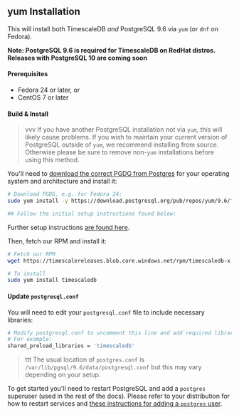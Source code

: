 ## yum Installation <a id="installation-yum"></a>

This will install both TimescaleDB *and* PostgreSQL 9.6 via `yum`
(or `dnf` on Fedora).

**Note: PostgreSQL 9.6 is required for TimescaleDB on RedHat distros.  Releases with PostgreSQL 10 are coming soon**

#### Prerequisites

- Fedora 24 or later, or
- CentOS 7 or later

#### Build & Install

>vvv If you have another PostgreSQL installation not
via `yum`, this will likely cause problems.
If you wish to maintain your current version of PostgreSQL outside of `yum`,
we recommend installing from source.  Otherwise please be
sure to remove non-`yum` installations before using this method.

You'll need to [download the correct PGDG from Postgres][pgdg] for
your operating system and architecture and install it:
```bash
# Download PGDG, e.g. for Fedora 24:
sudo yum install -y https://download.postgresql.org/pub/repos/yum/9.6/fedora/fedora-24-x86_64/pgdg-fedora96-9.6-3.noarch.rpm

## Follow the initial setup instructions found below:
```

Further setup instructions [are found here][yuminstall].

Then, fetch our RPM and install it:
```bash
# Fetch our RPM
wget https://timescalereleases.blob.core.windows.net/rpm/timescaledb-x.y.z-0.x86_64.rpm

# To install
sudo yum install timescaledb
```

#### Update `postgresql.conf`

You will need to edit your `postgresql.conf` file to include
necessary libraries:
```bash
# Modify postgresql.conf to uncomment this line and add required libraries.
# For example:
shared_preload_libraries = 'timescaledb'
```

>ttt The usual location of `postgres.conf`
is `/var/lib/pgsql/9.6/data/postgresql.conf` but this may vary
depending on your setup.

To get started you'll need to restart PostgreSQL and add
a `postgres` superuser (used in the rest of the docs). Please
refer to your distribution for how to restart services and
[these instructions for adding a `postgres` user][createuser].

[createuser]: http://suite.opengeo.org/docs/latest/dataadmin/pgGettingStarted/firstconnect.html
[pgdg]: https://yum.postgresql.org/repopackages.php
[yuminstall]: https://wiki.postgresql.org/wiki/YUM_Installation
